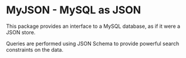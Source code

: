 # MyJSON - MySQL as JSON

This package provides an interface to a MySQL database, as if it were a JSON store.

Queries are performed using JSON Schema to provide powerful search constraints on the data.